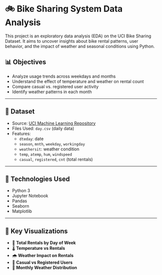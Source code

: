 # 🚲 Bike Sharing System Data Analysis

This project is an exploratory data analysis (EDA) on the UCI Bike Sharing Dataset. It aims to uncover insights about bike rental patterns, user behavior, and the impact of weather and seasonal conditions using Python.

## 📊 Objectives

- Analyze usage trends across weekdays and months
- Understand the effect of temperature and weather on rental count
- Compare casual vs. registered user activity
- Identify weather patterns in each month

---

## 📁 Dataset

- Source: [UCI Machine Learning Repository](https://archive.ics.uci.edu/dataset/275/bike+sharing+dataset)
- Files Used: `day.csv` (daily data)
- Features:
  - `dteday`: date
  - `season`, `mnth`, `weekday`, `workingday`
  - `weathersit`: weather condition
  - `temp`, `atemp`, `hum`, `windspeed`
  - `casual`, `registered`, `cnt` (total rentals)

---

## 🧰 Technologies Used

- Python 3
- Jupyter Notebook
- Pandas
- Seaborn
- Matplotlib

---

## 📌 Key Visualizations

- 📅 **Total Rentals by Day of Week**
- 🌡️ **Temperature vs Rentals**
- 🌧️ **Weather Impact on Rentals**
- 👥 **Casual vs Registered Users**
- 📆 **Monthly Weather Distribution**




